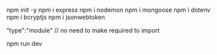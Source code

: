 npm init -y
npm i express
npm i nodemon
npm i mongoose
npm i dotenv
npm i bcryptjs
npm i jsonwebtoken



"type":"module" // no need to make required to import


npm run dev
